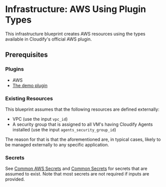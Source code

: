 # Infrastructure: AWS Using Plugin Types

This infrastructure blueprint creates AWS resources using the types available in Cloudify's
official AWS plugin.

## Prerequisites

### Plugins

* AWS
* [The demo plugin](../../../plugins/demo)

### Existing Resources

This blueprint assumes that the following resources are defined externally:

* VPC (use the input `vpc_id`)
* A security group that is assigned to all VM's having Cloudify Agents installed (use the input `agents_security_group_id`)

The reason for that is that the aforementioned are, in typical cases, likely to be managed
externally to any specific application.

### Secrets

See [Common AWS Secrets](../README.md#common-aws-secrets) and [Common Secrets](../README.md#common-secrets) for secrets
that are assumed to exist. Note that most secrets are not required if inputs are provided.
